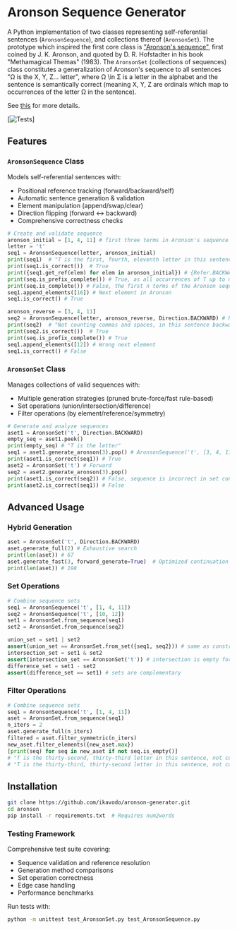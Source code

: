 # Aronson Sequence Generator

A Python implementation of two classes representing self-referential sentences (`AronsonSequence`), and collections thereof (`AronsonSet`). 
The prototype which inspired the first core class is ["Aronson's sequence"](https://oeis.org/A005224), first coined by J. K. Aronson, and quoted by D. R. Hofstadter in his book "Methamagical Themas" (1983).
The  `AronsonSet` (collections of sequences) class constitutes a generalization of Aronson's sequence to all sentences "Ω is the X, Y, Z... letter", where Ω \in Σ is a letter in the alphabet and the sentence is semantically correct (meaning X, Y, Z are ordinals which map to occurrences of the letter Ω in the sentence).  

See [this](https://ikavodo.github.io/aronson-1/) for more details.

[![Tests](https://img.shields.io/badge/tests-90%25%20coverage-green)]

## Features

### `AronsonSequence` Class
Models self-referential sentences with:
- Positional reference tracking (forward/backward/self)
- Automatic sentence generation & validation
- Element manipulation (append/swap/clear)
- Direction flipping (forward ↔ backward)
- Comprehensive correctness checks

```python
# Create and validate sequence
aronson_initial = [1, 4, 11] # first three terms in Aronson's sequence
letter = 't'
seq1 = AronsonSequence(letter, aronson_initial)
print(seq1)  # "T is the first, fourth, eleventh letter in this sentence, not counting commas and spaces"
print(seq1.is_correct())  # True
print({seq1.get_ref(elem) for elem in aronson_initial}) # {Refer.BACKWARD}, meaning all elements refer before their positions
print(seq.is_prefix_complete()) # True, as all occurrences of T up to max(aronson_initial) are accounted for
print(seq.is_complete()) # False, the first n terms of the Aronson sequence are never complete (making the series infinite)
seq1.append_elements([16]) # Next element in Aronson
seq1.is_correct() # True

aronson_reverse = [3, 4, 11]
seq2 = AronsonSequence(letter, aronson_reverse, Direction.BACKWARD) # Reverse Aronson's sequence
print(seq2)  # "Not counting commas and spaces, in this sentence backwards T is the eleventh, fourth, third letter"
print(seq2.is_correct())  # True
print(seq.is_prefix_complete()) # True
seq1.append_elements([12]) # Wrong next element
seq1.is_correct() # False

```

### `AronsonSet` Class
Manages collections of valid sequences with:

- Multiple generation strategies (pruned brute-force/fast rule-based)
- Set operations (union/intersection/difference)
- Filter operations (by element/reference/symmetry)

```python
# Generate and analyze sequences
aset1 = AronsonSet('t', Direction.BACKWARD)
empty_seq = aset1.peek() 
print(empty_seq) # "T is the letter"
seq1 = aset1.generate_aronson(3).pop() # AronsonSequence('t', [3, 4, 11], Direction.BACKWARD)
print(aset1.is_correct(seq1)) # True
aset2 = AronsonSet('t') # Forward
seq2 = aset2.generate_aronson(3).pop()
print(aset1.is_correct(seq2)) # False, sequence is incorrect in set context
print(aset2.is_correct(seq1)) # False
```

## Advanced Usage
### Hybrid Generation
```python
aset = AronsonSet('t', Direction.BACKWARD)
aset.generate_full(2) # Exhaustive search
print(len(aset)) # 67
aset.generate_fast(3, forward_generate=True)  # Optimized continuation
print(len(aset)) # 198
```

### Set Operations
```python
# Combine sequence sets
seq1 = AronsonSequence('t', [1, 4, 11])
seq2 = AronsonSequence('t', [10, 12])
set1 = AronsonSet.from_sequence(seq1)
set2 = AronsonSet.from_sequence(seq2) 

union_set = set1 | set2 
assert(union_set == AronsonSet.from_set({seq1, seq2})) # same as constructor from_set() 
intersection_set = set1 & set2 
assert(intersection_set == AronsonSet('t')) # intersection is empty forward set
difference_set = set1 - set2 
assert(difference_set == set1) # sets are complementary
```

### Filter Operations
```python
# Combine sequence sets
seq1 = AronsonSequence('t', [1, 4, 11])
aset = AronsonSet.from_sequence(seq1)
n_iters = 2
aset.generate_full(n_iters)
filtered = aset.filter_symmetric(n_iters)
new_aset.filter_elements({new_aset.max})
[print(seq) for seq in new_aset if not seq.is_empty()]
# "T is the thirty-second, thirty-third letter in this sentence, not counting commas and spaces",
# "T is the thirty-third, thirty-second letter in this sentence, not counting commas and spaces"
```

## Installation
```bash
git clone https://github.com/ikavodo/aronson-generator.git
cd aronson
pip install -r requirements.txt  # Requires num2words
```

### Testing Framework
Comprehensive test suite covering:

- Sequence validation and reference resolution
- Generation method comparisons
- Set operation correctness
- Edge case handling
- Performance benchmarks

Run tests with:
```bash
python -m unittest test_AronsonSet.py test_AronsonSequence.py
```
